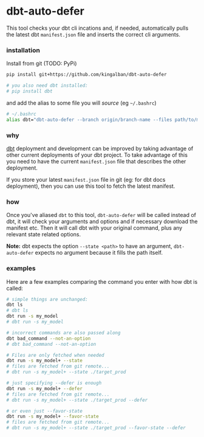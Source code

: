 # dbt-auto-defer

This tool checks your dbt cli incations and, if needed, automatically pulls the latest dbt `manifest.json`
file and inserts the correct cli arguments.

### installation

Install from git (TODO: PyPi)

~~~ bash
pip install git+https://github.com/kingalban/dbt-auto-defer

# you also need dbt installed:
# pip install dbt
~~~

and add the alias to some file you will _source_ (eg `~/.bashrc`)

~~~ bash
# ~/.bashrc
alias dbt="dbt-auto-defer --branch origin/branch-name --files path/to/manifest.json --out ./target_prod dbt"
~~~


### why
[dbt](https://www.getdbt.com/) deployment and development can be improved by taking advantage
of other current deployments of your dbt project.
To take advantage of this you need to have the current `manifest.json` file that describes the other deployment.

If you store your latest `manifest.json` file in git (eg: for dbt docs deployment),
then you can use this tool to fetch the latest manifest.

### how
Once you've aliased `dbt` to this tool, `dbt-auto-defer` will be called instead of dbt,
it will check your arguments and options and if necessary download the manifest etc.
Then it will call dbt with your original command, plus any relevant state related options.

**Note:** dbt expects the option `--state <path>` to have an argument,
`dbt-auto-defer` expects no argument because it fills the path itself.

### examples

Here are a few examples comparing the command you enter with how dbt is called:

~~~ bash
# simple things are unchanged:
dbt ls
# dbt ls
dbt run -s my_model
# dbt run -s my_model

# incorrect commands are also passed along
dbt bad_command --not-an-option
# dbt bad_command --not-an-option

# Files are only fetched when needed
dbt run -s my_model+ --state
# files are fetched from git remote...
# dbt run -s my_model+ --state ./target_prod

# just specifying --defer is enough
dbt run -s my_model+ --defer
# files are fetched from git remote...
# dbt run -s my_model+ --state ./target_prod --defer

# or even just --favor-state
dbt run -s my_model+ --favor-state
# files are fetched from git remote...
# dbt run -s my_model+ --state ./target_prod --favor-state --defer
~~~
